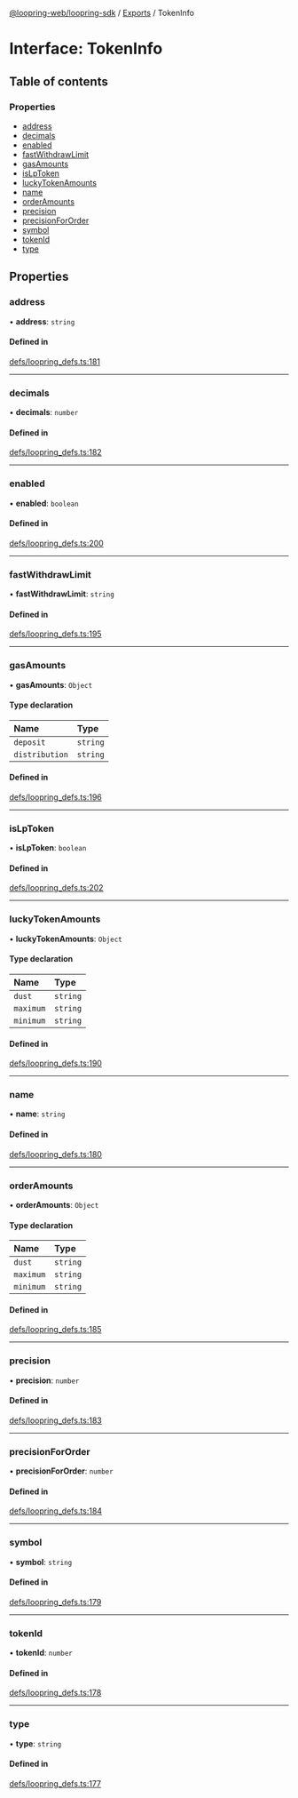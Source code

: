 [@loopring-web/loopring-sdk](../README.md) / [Exports](../modules.md) / TokenInfo

# Interface: TokenInfo

## Table of contents

### Properties

- [address](TokenInfo.md#address)
- [decimals](TokenInfo.md#decimals)
- [enabled](TokenInfo.md#enabled)
- [fastWithdrawLimit](TokenInfo.md#fastwithdrawlimit)
- [gasAmounts](TokenInfo.md#gasamounts)
- [isLpToken](TokenInfo.md#islptoken)
- [luckyTokenAmounts](TokenInfo.md#luckytokenamounts)
- [name](TokenInfo.md#name)
- [orderAmounts](TokenInfo.md#orderamounts)
- [precision](TokenInfo.md#precision)
- [precisionForOrder](TokenInfo.md#precisionfororder)
- [symbol](TokenInfo.md#symbol)
- [tokenId](TokenInfo.md#tokenid)
- [type](TokenInfo.md#type)

## Properties

### address

• **address**: `string`

#### Defined in

[defs/loopring_defs.ts:181](https://github.com/Loopring/loopring_sdk/blob/fd60be9/src/defs/loopring_defs.ts#L181)

___

### decimals

• **decimals**: `number`

#### Defined in

[defs/loopring_defs.ts:182](https://github.com/Loopring/loopring_sdk/blob/fd60be9/src/defs/loopring_defs.ts#L182)

___

### enabled

• **enabled**: `boolean`

#### Defined in

[defs/loopring_defs.ts:200](https://github.com/Loopring/loopring_sdk/blob/fd60be9/src/defs/loopring_defs.ts#L200)

___

### fastWithdrawLimit

• **fastWithdrawLimit**: `string`

#### Defined in

[defs/loopring_defs.ts:195](https://github.com/Loopring/loopring_sdk/blob/fd60be9/src/defs/loopring_defs.ts#L195)

___

### gasAmounts

• **gasAmounts**: `Object`

#### Type declaration

| Name | Type |
| :------ | :------ |
| `deposit` | `string` |
| `distribution` | `string` |

#### Defined in

[defs/loopring_defs.ts:196](https://github.com/Loopring/loopring_sdk/blob/fd60be9/src/defs/loopring_defs.ts#L196)

___

### isLpToken

• **isLpToken**: `boolean`

#### Defined in

[defs/loopring_defs.ts:202](https://github.com/Loopring/loopring_sdk/blob/fd60be9/src/defs/loopring_defs.ts#L202)

___

### luckyTokenAmounts

• **luckyTokenAmounts**: `Object`

#### Type declaration

| Name | Type |
| :------ | :------ |
| `dust` | `string` |
| `maximum` | `string` |
| `minimum` | `string` |

#### Defined in

[defs/loopring_defs.ts:190](https://github.com/Loopring/loopring_sdk/blob/fd60be9/src/defs/loopring_defs.ts#L190)

___

### name

• **name**: `string`

#### Defined in

[defs/loopring_defs.ts:180](https://github.com/Loopring/loopring_sdk/blob/fd60be9/src/defs/loopring_defs.ts#L180)

___

### orderAmounts

• **orderAmounts**: `Object`

#### Type declaration

| Name | Type |
| :------ | :------ |
| `dust` | `string` |
| `maximum` | `string` |
| `minimum` | `string` |

#### Defined in

[defs/loopring_defs.ts:185](https://github.com/Loopring/loopring_sdk/blob/fd60be9/src/defs/loopring_defs.ts#L185)

___

### precision

• **precision**: `number`

#### Defined in

[defs/loopring_defs.ts:183](https://github.com/Loopring/loopring_sdk/blob/fd60be9/src/defs/loopring_defs.ts#L183)

___

### precisionForOrder

• **precisionForOrder**: `number`

#### Defined in

[defs/loopring_defs.ts:184](https://github.com/Loopring/loopring_sdk/blob/fd60be9/src/defs/loopring_defs.ts#L184)

___

### symbol

• **symbol**: `string`

#### Defined in

[defs/loopring_defs.ts:179](https://github.com/Loopring/loopring_sdk/blob/fd60be9/src/defs/loopring_defs.ts#L179)

___

### tokenId

• **tokenId**: `number`

#### Defined in

[defs/loopring_defs.ts:178](https://github.com/Loopring/loopring_sdk/blob/fd60be9/src/defs/loopring_defs.ts#L178)

___

### type

• **type**: `string`

#### Defined in

[defs/loopring_defs.ts:177](https://github.com/Loopring/loopring_sdk/blob/fd60be9/src/defs/loopring_defs.ts#L177)
